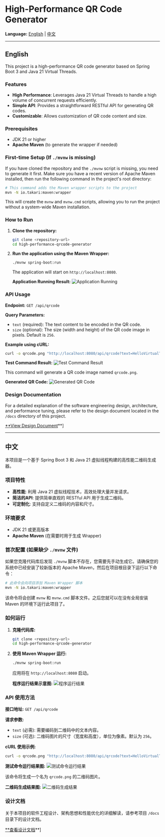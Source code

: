 # High-Performance QR Code Generator

**Language:** [English](#english) | [中文](#中文)

---

<a name="english"></a>
## English

This project is a high-performance QR code generator based on Spring Boot 3 and Java 21 Virtual Threads.

### Features

- **High Performance**: Leverages Java 21 Virtual Threads to handle a high volume of concurrent requests efficiently.
- **Simple API**: Provides a straightforward RESTful API for generating QR codes.
- **Customizable**: Allows customization of QR code content and size.

### Prerequisites

- JDK 21 or higher
- **Apache Maven** (to generate the wrapper if needed)

### First-time Setup (If `./mvnw` is missing)

If you have cloned the repository and the `./mvnw` script is missing, you need to generate it first. Make sure you have a recent version of Apache Maven installed, then run the following command in the project's root directory:

```bash
# This command adds the Maven wrapper scripts to the project
mvn -N io.takari:maven:wrapper
```

This will create the `mvnw` and `mvnw.cmd` scripts, allowing you to run the project without a system-wide Maven installation.

### How to Run

1.  **Clone the repository:**
    ```bash
    git clone <repository-url>
    cd high-performance-qrcode-generator
    ```

2.  **Run the application using the Maven Wrapper:**
    ```bash
    ./mvnw spring-boot:run
    ```
    The application will start on `http://localhost:8080`. 

    **Application Running Result:**
    ![Application Running](./images/run_application.png)


### API Usage

**Endpoint:** `GET /api/qrcode`

**Query Parameters:**

- `text` (required): The text content to be encoded in the QR code.
- `size` (optional): The size (width and height) of the QR code image in pixels. Default is `256`.

**Example using cURL:**

```bash
curl -o qrcode.png "http://localhost:8080/api/qrcode?text=HelloVirtualThreads&size=300"
```

**Test Command Result:**
![Test Command Result](./images/test_application.png)

This command will generate a QR code image named `qrcode.png`.

**Generated QR Code:**
![Generated QR Code](./images/result.png)


### Design Documentation

For a detailed explanation of the software engineering design, architecture, and performance tuning, please refer to the design document located in the `/docs` directory of this project.

[**View Design Document](./docs/基于SpringBoot和虚拟线程构建高性能二维码生成器.md)**]

---

<a name="中文"></a>
## 中文

本项目是一个基于 Spring Boot 3 和 Java 21 虚拟线程构建的高性能二维码生成器。

### 项目特性

- **高性能**: 利用 Java 21 虚拟线程技术，高效处理大量并发请求。
- **简洁的API**: 提供简单直观的 RESTful API 用于生成二维码。
- **可定制化**: 支持自定义二维码的内容和尺寸。

### 环境要求

- JDK 21 或更高版本
- **Apache Maven** (在需要时用于生成 Wrapper)

### 首次配置 (如果缺少 `./mvnw` 文件)

如果您克隆代码库后发现 `./mvnw` 脚本不存在，您需要先手动生成它。请确保您的系统中已经安装了较新版本的 Apache Maven，然后在项目根目录下运行以下命令：

```bash
# 此命令会向项目添加 Maven Wrapper 脚本
mvn -N io.takari:maven:wrapper
```

该命令将会创建 `mvnw` 和 `mvnw.cmd` 脚本文件。之后您就可以在没有全局安装 Maven 的环境下运行此项目了。

### 如何运行

1.  **克隆代码库:**
    ```bash
    git clone <repository-url>
    cd high-performance-qrcode-generator
    ```

2.  **使用 Maven Wrapper 运行:**
    ```bash
    ./mvnw spring-boot:run
    ```
    应用将在 `http://localhost:8080` 启动。

    **程序运行结果示意图:**
    ![程序运行结果](./images/run_application.png)

### API 使用方法

**接口地址:** `GET /api/qrcode`

**请求参数:**

- `text` (必需): 需要编码到二维码中的文本内容。
- `size` (可选): 二维码图片的尺寸（宽度和高度），单位为像素。默认为 `256`。

**cURL 使用示例:**

```bash
curl -o qrcode.png "http://localhost:8080/api/qrcode?text=HelloVirtualThreads&size=300"
```

**测试命令运行结果图:**
![测试命令运行结果](./images/test_application.png)

该命令将生成一个名为 `qrcode.png` 的二维码图片。

**二维码生成结果图:**
![二维码生成结果](./images/result.png)


### 设计文档

关于本项目的软件工程设计、架构思想和性能优化的详细解读，请参考项目 `/docs` 目录下的设计文档。

[**查看设计文档](./docs/基于SpringBoot和虚拟线程构建高性能二维码生成器.md)**]